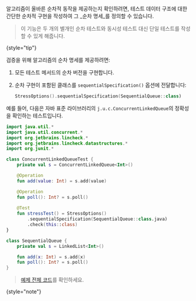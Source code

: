 [//]: # (title: 순차 명세)

알고리즘이 올바른 순차적 동작을 제공하는지 확인하려면, 테스트 데이터 구조에 대한 간단한 순차적 구현을 작성하여 그 _순차 명세_를 정의할 수 있습니다.

> 이 기능은 두 개의 별개인 순차 테스트와 동시성 테스트 대신 단일 테스트를 작성할 수 있게 해줍니다.
>
{style="tip"}

검증을 위해 알고리즘의 순차 명세를 제공하려면:

1.  모든 테스트 메서드의 순차 버전을 구현합니다.
2.  순차 구현이 포함된 클래스를 `sequentialSpecification()` 옵션에 전달합니다:

    ```kotlin
    StressOptions().sequentialSpecification(SequentialQueue::class)
    ```

예를 들어, 다음은 자바 표준 라이브러리의 `j.u.c.ConcurrentLinkedQueue`의 정확성을 확인하는 테스트입니다.

```kotlin
import java.util.*
import java.util.concurrent.*
import org.jetbrains.lincheck.*
import org.jetbrains.lincheck.datastructures.*
import org.junit.*

class ConcurrentLinkedQueueTest {
    private val s = ConcurrentLinkedQueue<Int>()

    @Operation
    fun add(value: Int) = s.add(value)

    @Operation
    fun poll(): Int? = s.poll()
   
    @Test
    fun stressTest() = StressOptions()
        .sequentialSpecification(SequentialQueue::class.java)
        .check(this::class)
}

class SequentialQueue {
    private val s = LinkedList<Int>()

    fun add(x: Int) = s.add(x)
    fun poll(): Int? = s.poll()
}
```

> [예제 전체 코드](https://github.com/JetBrains/lincheck/blob/master/src/jvm/test-lincheck-integration/org/jetbrains/lincheck_test/guide/ConcurrentLinkedQueueTest.kt)를 확인하세요.
>
{style="note"}
